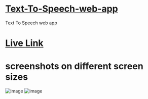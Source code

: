 # [Text-To-Speech-web-app](https://munnakumar27.github.io/Text-To-Speech-web-app/)
Text To Speech web app
# [Live Link](https://munnakumar27.github.io/Text-To-Speech-web-app/)
# screenshots on different screen sizes 
![image](https://user-images.githubusercontent.com/96313339/177241608-9a2621f9-29ca-41cf-b2da-e7c811e932bd.png)
![image](https://user-images.githubusercontent.com/96313339/177241248-2ac0d29f-3764-43bf-bd2e-1da176e11b0d.png)
